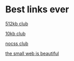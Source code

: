# Best links ever
[512kb club](https://512kb.club/)

[10kb club](https://10kbclub.com)

[nocss club](https://nocss.club/)

[the small web is beautiful](https://benhoyt.com/writings/the-small-web-is-beautiful/)
